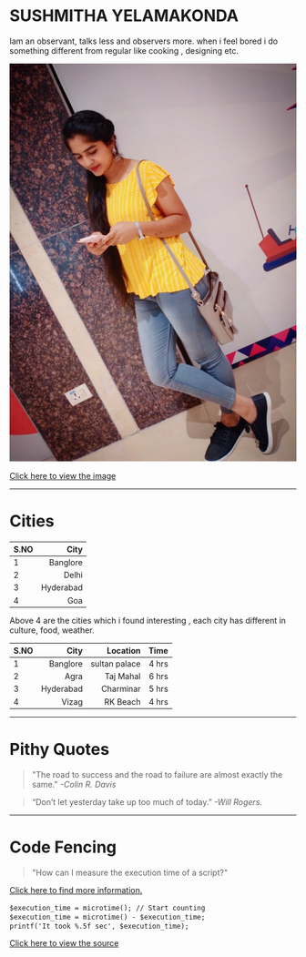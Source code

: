 # SUSHMITHA YELAMAKONDA

  Iam an observant, talks less and observers more. when i feel bored i do something different from regular like cooking , designing etc.

  ![Iam](sush.jpg)


  [Click here to view the image](/sush.jpg)


___________________________________________________________
#  Cities  

 
| S.NO|  City      |
|----|--------------:|
| 1  |   Banglore    |
| 2  |    Delhi      |
| 3  |   Hyderabad   |
| 4  |    Goa        |

  Above 4 are the cities which i found interesting , each city has different in culture, food, weather.

|S.NO|     City     |  Location   |    Time  |
|-----|--------------:|-------------:|----------:|
| 1   |   Banglore    | sultan palace|   4 hrs   |
| 2   |    Agra       |  Taj Mahal   |   6 hrs   |
| 3   |   Hyderabad   |  Charminar   |   5 hrs   |
| 4   |    Vizag      |   RK Beach   |   4 hrs   |

_________________________________________________________________
# Pithy Quotes 

>"The road to success and the road to failure are almost exactly the same." *-Colin R. Davis*

>“Don’t let yesterday take up too much of today.”  *-Will Rogers.*

____________________________________________________________________
# Code Fencing

> "How can I measure the execution time of a script?"

[Click here to find more information.](https://stackoverflow.com/questions/4784745/how-can-i-measure-the-execution-time-of-a-script)

``` 
$execution_time = microtime(); // Start counting
$execution_time = microtime() - $execution_time;
printf('It took %.5f sec', $execution_time);  
 ```


[Click here to view the source](https://css-tricks.com/snippets/php/count-script-excecution-time/)















